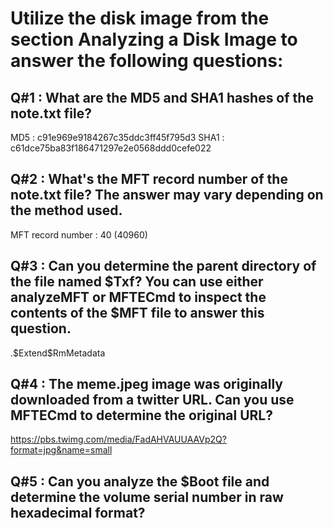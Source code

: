 # Utilize the disk image from the section Analyzing a Disk Image to answer the following questions:

##  Q#1 : What are the MD5 and SHA1 hashes of the note.txt file?
MD5 : c91e969e9184267c35ddc3ff45f795d3
SHA1 : c61dce75ba83f186471297e2e0568ddd0cefe022

##  Q#2 : What's the MFT record number of the note.txt file? The answer may vary depending on the method used.
MFT record number : 40 (40960)

##  Q#3 : Can you determine the parent directory of the file named $Txf? You can use either analyzeMFT or MFTECmd to inspect the contents of the $MFT file to answer this question.
.\$Extend\$RmMetadata


##  Q#4 : The meme.jpeg image was originally downloaded from a twitter URL. Can you use MFTECmd to determine the original URL?
https://pbs.twimg.com/media/FadAHVAUUAAVp2Q?format=jpg&name=small


##  Q#5 : Can you analyze the $Boot file and determine the volume serial number in raw hexadecimal format?


